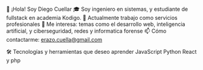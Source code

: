 👋 ¡Hola! Soy Diego Cuellar
🎓 Soy ingeniero en sistemas, y estudiante de fullstack en academia Kodigo.
💼 Actualmente trabajo como servicios profesionales 🚀 Me interesa: temas como el desarrollo web, inteligencia artificial, y ciberseguridad, redes y informatica forense
📫 Cómo contactarme: erazo.cuella@gmail.com

🛠️ Tecnologías y herramientas que deseo aprender
JavaScript Python React y php
